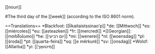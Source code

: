 [[noun]]

#The third day of the [[week]] (according to the ISO 8601 norm).

==Translations==
*Blackfoot: [[Ííkaitaistssinao'p]]
*de: [[Mittwoch]]
*es: [[miércoles]]
*eu: [[asteazken]]
*fr: [[mercredi]]
*[[Georgian]]: [[ოთხშაბათი]]
*he: [[יום רביעי]]
*mi: [[wenerei]]
*nl: [[woensdag]]
*pl: [[środa]]
*pt: [[quarta-feira]]
*sq: [[e mërkurë]]
*sv: [[onsdag]]
*Wolof: [[Allarba]]
*yi: [[מיטוואָך]]